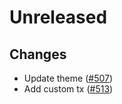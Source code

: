 # Unreleased

## Changes

- Update theme ([\#507](https://github.com/forbole/big-dipper-2.0-cosmos/issues/507))
- Add custom tx ([\#513](https://github.com/forbole/big-dipper-2.0-cosmos/issues/513))
